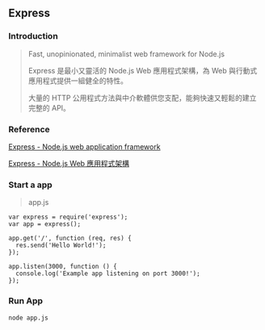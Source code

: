
## Express

### Introduction

> Fast, unopinionated, minimalist web framework for Node.js
> 
> Express 是最小又靈活的 Node.js Web 應用程式架構，為 Web 與行動式應用程式提供一組健全的特性。
>   
> 大量的 HTTP 公用程式方法與中介軟體供您支配，能夠快速又輕鬆的建立完整的 API。
> 

### Reference 

[Express - Node.js web application framework](https://expressjs.com/)

[Express - Node.js Web 應用程式架構](https://expressjs.com/zh-tw/)

### Start a app

> app.js

```
var express = require('express');
var app = express();

app.get('/', function (req, res) {
  res.send('Hello World!');
});

app.listen(3000, function () {
  console.log('Example app listening on port 3000!');
});
```

### Run App

```
node app.js
```